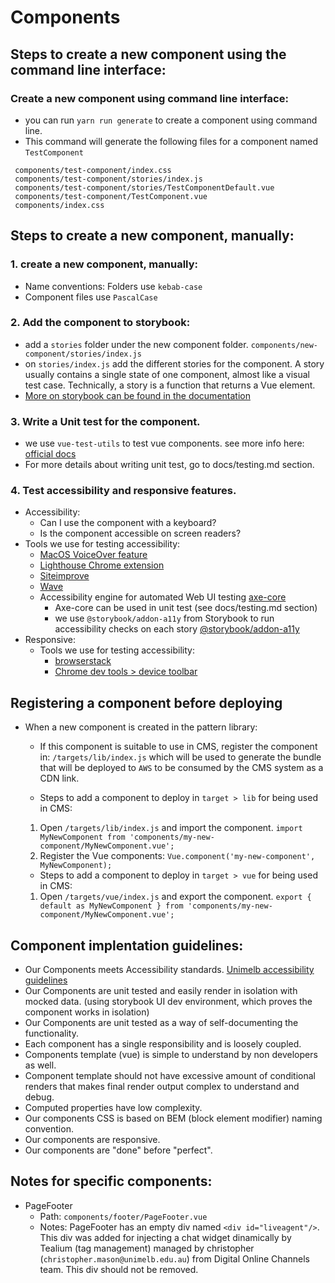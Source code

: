 # Components

## Steps to create a new component using the command line interface:

### Create a new component using command line interface:
  - you can run `yarn run generate` to create a component using command line.
  - This command will generate the following files for a component named `TestComponent`
   ```
    components/test-component/index.css
    components/test-component/stories/index.js
    components/test-component/stories/TestComponentDefault.vue
    components/test-component/TestComponent.vue
    components/index.css
  ```

## Steps to create a new component, manually:
### 1. create a new component, manually:
  - Name conventions: Folders use `kebab-case`
  - Component files use `PascalCase`

### 2. Add the component to storybook:
  -  add a `stories` folder under the new component folder. `components/new-component/stories/index.js`
  - on `stories/index.js` add the different stories for the component. A story usually contains a single state of one component, almost like a visual test case. Technically, a story is a function that returns a Vue element.
- [More on storybook can be found in the documentation](https://storybook.js.org/basics/writing-stories/)

### 3. Write a Unit test for the component.
  - we use `vue-test-utils` to test vue components. see more info here: [official docs](https://vue-test-utils.vuejs.org/guides/#common-tips)
  - For more details about writing unit test, go to docs/testing.md section.

### 4. Test accessibility and responsive features.
  - Accessibility: 
    - Can I use the component with a keyboard?
    - Is the component accessible on screen readers?
  - Tools we use for testing accessibility:
    - [MacOS VoiceOver feature](https://www.apple.com/voiceover/info/guide/_1124.html)
    - [Lighthouse Chrome extension](https://developers.google.com/web/tools/lighthouse/)
    - [Siteimprove](https://siteimprove.com/)
    - [Wave](http://wave.webaim.org/)
    - Accessibility engine for automated Web UI testing [axe-core](https://github.com/dequelabs/axe-core)
      - Axe-core can be used in unit test (see docs/testing.md section)
      - we use `@storybook/addon-a11y` from Storybook to run accessibility checks on each story [@storybook/addon-a11y](https://github.com/storybooks/storybook/tree/next/addons/a11y)
  - Responsive:
    - Tools we use for testing accessibility:
      - [browserstack](https://www.browserstack.com/)
      - [Chrome dev tools > device toolbar](https://developers.google.com/web/tools/chrome-devtools/device-mode/)


## Registering a component before deploying 
- When a new component is created in the pattern library:
  - If this component is suitable to use in CMS, register the component in: `/targets/lib/index.js` which will be used to generate the bundle that will be deployed to `AWS` to be consumed by the CMS system as a CDN link.

  - Steps to add a component to deploy in `target > lib` for being used in CMS:
  1. Open `/targets/lib/index.js` and import the component.
    `import MyNewComponent from 'components/my-new-component/MyNewComponent.vue';`
  2. Register the Vue components:
    `Vue.component('my-new-component', MyNewComponent);`

  - Steps to add a component to deploy in `target > vue` for being used in CMS:
  1. Open `/targets/vue/index.js` and export the component.
    `export { default as MyNewComponent } from 'components/my-new-component/MyNewComponent.vue';`


## Component implentation guidelines:
- Our Components meets Accessibility standards. [Unimelb accessibility guidelines](https://www.unimelb.edu.au/accessibility)
- Our Components are unit tested and easily render in isolation with mocked data. (using storybook UI dev environment, which proves the component works in isolation)
- Our Components are unit tested as a way of self-documenting the functionality.
- Each component has a single responsibility and is loosely coupled.
- Components template (vue) is simple to understand by non developers as well.
- Component template should not have excessive amount of conditional renders that makes final render output complex to understand and debug.
- Computed properties have low complexity.
- Our components CSS is based on BEM (block element modifier) naming convention.
- Our components are responsive.
- Our components are "done" before "perfect".

## Notes for specific components:

- PageFooter
  - Path: `components/footer/PageFooter.vue`
  - Notes: PageFooter has an empty div named `<div id="liveagent"/>`. This div was added for injecting a chat widget dinamically by Tealium (tag management) managed by christopher (`christopher.mason@unimelb.edu.au`) from Digital Online Channels team. This div should not be removed.
